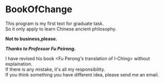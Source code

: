 # BookOfChange
This program is my first text for graduate task.<br>
So it only apply to learn Chinese ancient philosophy.<br>

**Not to business,please.**

***Thanks to Professor Fu Peirong.***

I have revised his book <Fu Perong's translation of I-Ching> without explaination.<br>
If there is any mistake, it's all my responsibility.<br>
If you think something you have different idea, please send me an email.<br>
